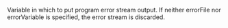 Variable in which to put program error stream output. If neither errorFile nor errorVariable is specified, the error stream is discarded.